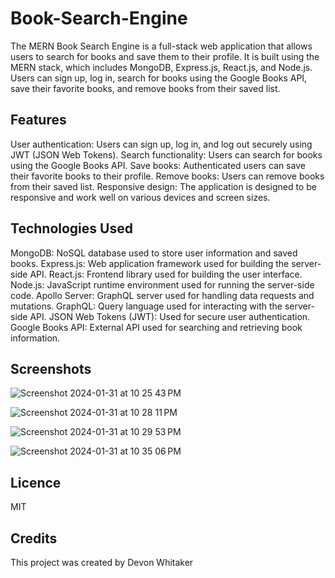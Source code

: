 # Book-Search-Engine

The MERN Book Search Engine is a full-stack web application that allows users to search for books and save them to their profile. It is built using the MERN stack, which includes MongoDB, Express.js, React.js, and Node.js. Users can sign up, log in, search for books using the Google Books API, save their favorite books, and remove books from their saved list.

## Features

User authentication: Users can sign up, log in, and log out securely using JWT (JSON Web Tokens).
Search functionality: Users can search for books using the Google Books API.
Save books: Authenticated users can save their favorite books to their profile.
Remove books: Users can remove books from their saved list.
Responsive design: The application is designed to be responsive and work well on various devices and screen sizes.

## Technologies Used

MongoDB: NoSQL database used to store user information and saved books.
Express.js: Web application framework used for building the server-side API.
React.js: Frontend library used for building the user interface.
Node.js: JavaScript runtime environment used for running the server-side code.
Apollo Server: GraphQL server used for handling data requests and mutations.
GraphQL: Query language used for interacting with the server-side API.
JSON Web Tokens (JWT): Used for secure user authentication.
Google Books API: External API used for searching and retrieving book information.

## Screenshots

![Screenshot 2024-01-31 at 10 25 43 PM](https://github.com/Devon2731/Book-Search-Engine/assets/141438012/4335a01e-f1eb-4db7-af29-469f29c1e971)


![Screenshot 2024-01-31 at 10 28 11 PM](https://github.com/Devon2731/Book-Search-Engine/assets/141438012/3781adef-e125-4725-91d9-42f6331d664d)

![Screenshot 2024-01-31 at 10 29 53 PM](https://github.com/Devon2731/Book-Search-Engine/assets/141438012/7c720c14-cffb-49cc-8d75-856e3357e9ff)

![Screenshot 2024-01-31 at 10 35 06 PM](https://github.com/Devon2731/Book-Search-Engine/assets/141438012/745350e4-e50a-45c4-ad53-e17afe5545a5)

## Licence 
MIT

## Credits
This project was created by Devon Whitaker
